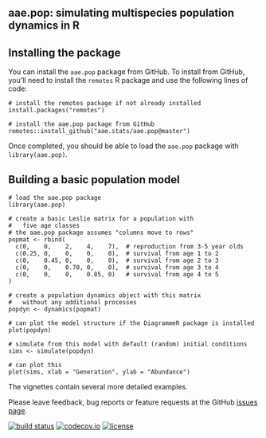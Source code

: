 ## aae.pop: simulating multispecies population dynamics in R

## Installing the package

You can install the `aae.pop` package from GitHub. To install from GitHub, you'll need to install the `remotes` R package and use the following lines of code:

```
# install the remotes package if not already installed
install.packages("remotes")

# install the aae.pop package from GitHub
remotes::install_github("aae.stats/aae.pop@master")
```

Once completed, you should be able to load the `aae.pop` package with `library(aae.pop)`.

## Building a basic population model

```
# load the aae.pop package
library(aae.pop)

# create a basic Leslie matrix for a population with
#   five age classes
# the aae.pop package assumes "columns move to rows"
popmat <- rbind(
  c(0,    0,    2,    4,    7),  # reproduction from 3-5 year olds
  c(0.25, 0,    0,    0,    0),  # survival from age 1 to 2
  c(0,    0.45, 0,    0,    0),  # survival from age 2 to 3
  c(0,    0,    0.70, 0,    0),  # survival from age 3 to 4
  c(0,    0,    0,    0.85, 0)   # survival from age 4 to 5
)

# create a population dynamics object with this matrix
#   without any additional processes
popdyn <- dynamics(popmat)

# can plot the model structure if the DiagrammeR package is installed
plot(popdyn)

# simulate from this model with default (random) initial conditions
sims <- simulate(popdyn)

# can plot this
plot(sims, xlab = "Generation", ylab = "Abundance")
```

The vignettes contain several more detailed examples.

Please leave feedback, bug reports or feature requests at the GitHub [issues page](https://github.com/aae-stats/aae.pop/issues). 

[![build status](https://travis-ci.org/aae-stats/aae.pop.svg?branch=master)](https://travis-ci.org/aae-stats/aae.pop) [![codecov.io](https://codecov.io/github/aae-stats/aae.pop/coverage.svg?branch=master)](https://codecov.io/github/aae-stats/aae.pop?branch=master) [![license](https://img.shields.io/badge/License-Apache%202.0-blue.svg)](https://opensource.org/licenses/Apache-2.0)
